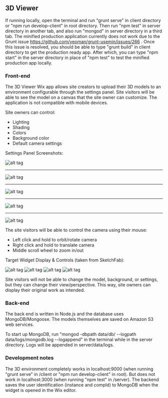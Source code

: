 ## 3D Viewer

If running locally, open the terminal and run "grunt serve" in client directory or "npm run develop-client" in root directory. Then run "npm test" in server directory in another tab, and also run "mongod" in server directory in a third tab. The minified production application currently does not work due to the Grunt issue https://github.com/yeoman/grunt-usemin/issues/266 . Once this issue is resolved, you should be able to type "grunt build" in client directory to get the production ready app. After which, you can type "npm start" in the server directory in place of "npm test" to test the minified production app locally.

### Front-end

The 3D Viewer Wix app allows site creators to upload their 3D models to an environment configurable through the settings panel. Site visitors will be able to see the model on a canvas that the site owner can customize. The application is not compatible with mobile devices.

Site owners can control:
* Lighting
* Shading
* Colors
* Background color
* Default camera settings

Settings Panel Screenshots:

![alt tag](http://i.imgur.com/FNbHX8x.png)
___
![alt tag](http://i.imgur.com/iMSrvhb.png)
___
![alt tag](http://i.imgur.com/yJhHSkd.png)
___
![alt tag](http://i.imgur.com/h2rY5PQ.png)
___
![alt tag](http://i.imgur.com/w7zSTTM.png)

The site visitors will be able to control the camera using their mouse:
* Left click and hold to orbit/rotate camera
* Right click and hold to translate camera
* Middle scroll wheel to zoom in/out

Target Widget Display & Controls (taken from SketchFab):

![alt tag](http://i.imgur.com/yI9MCKV.png)
![alt tag](http://i.imgur.com/loQI95O.png)
![alt tag](http://i.imgur.com/sG0VWRU.png)
![alt tag](http://i.imgur.com/cwtId1z.png)

Site visitors will not be able to change the model, background, or settings, but they can change their view/perspective. This way, site owners can display their original work as intended. 

### Back-end

The back end is written in Node.js and the database uses MongoDB/Mongoose. The models themselves are saved on Amazon S3 web services.

To start up MongoDB, run "mongod -dbpath data/db/ --logpath data/logs/mongodb.log --logappend" in the terminal while in the server directory. Logs will be appended in server/data/logs.

### Development notes

The 3D environment completely works in localhost:9000 (when running "grunt serve" in /client or "npm run develop-client" in root). But does not work in localhost:3000 (when running "npm test" in /server). The backend saves the user identification (instance and compId) to MongoDB when the widget is opened in the Wix editor.
